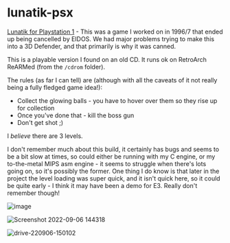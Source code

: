 # lunatik-psx

[Lunatik for Playstation 1](https://www.unseen64.net/2020/11/16/lunatik-pure-entertainment-cancelled/#comment-377406) - This was a game I worked on in 1996/7 that ended up being cancelled by EIDOS. We had major problems trying to make this into a 3D Defender, and that primarily is why it was canned.

This is a playable version I found on an old CD. It runs ok on RetroArch ReARMed (from the `/cdrom` folder). 

The rules (as far I can tell) are (although with all the caveats of it not really being a fully fledged game idea!):
* Collect the glowing balls - you have to hover over them so they rise up for collection
* Once you've done that - kill the boss gun
* Don't get shot ;) 

I _believe_ there are 3 levels.

I don't remember much about this build, it certainly has bugs and seems to be a bit slow at times, so could either be running with my C engine, or my to-the-metal MIPS asm engine - it seems to struggle when there's lots going on, so it's possibly the former.  One thing I do know is that later in the project the level loading was super quick, and it isn't quick here, so it could be quite early - I think it may have been a demo for E3. Really don't remember though!

![image](https://user-images.githubusercontent.com/1991827/188653638-2d2b7faa-21cf-46ab-8a30-5137a411a9c5.png)

![Screenshot 2022-09-06 144318](https://user-images.githubusercontent.com/1991827/188653707-3b4108bf-bbf4-4427-9e61-06ab631c0426.jpg)

![drive-220906-150102](https://user-images.githubusercontent.com/1991827/188655593-e9439138-701c-47da-81d9-4239fa640157.png)
